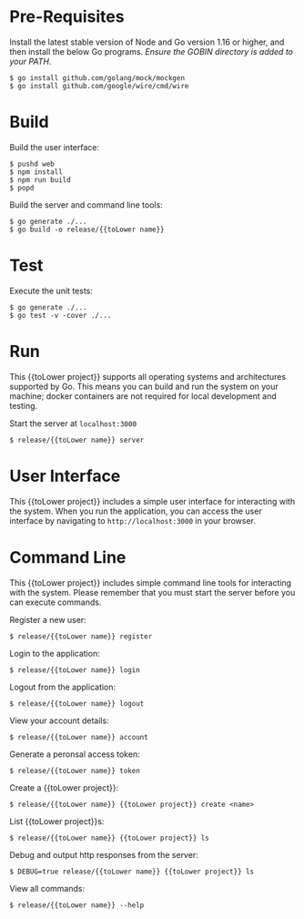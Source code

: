 # Pre-Requisites

Install the latest stable version of Node and Go version 1.16 or higher, and then install the below Go programs. _Ensure the GOBIN directory is added to your PATH_.

```text
$ go install github.com/golang/mock/mockgen
$ go install github.com/google/wire/cmd/wire
```

# Build

Build the user interface:

```text
$ pushd web
$ npm install
$ npm run build
$ popd
```

Build the server and command line tools:

```text
$ go generate ./...
$ go build -o release/{{toLower name}}
```

# Test

Execute the unit tests:

```text
$ go generate ./...
$ go test -v -cover ./...
```

# Run

This {{toLower project}} supports all operating systems and architectures supported by Go.  This means you can build and run the system on your machine; docker containers are not required for local development and testing.

Start the server at `localhost:3000`

```text
$ release/{{toLower name}} server
```

# User Interface

This {{toLower project}} includes a simple user interface for interacting with the system. When you run the application, you can access the user interface by navigating to `http://localhost:3000` in your browser.

# Command Line

This {{toLower project}} includes simple command line tools for interacting with the system. Please remember that you must start the server before you can execute commands.

Register a new user:

```text
$ release/{{toLower name}} register
```

Login to the application:

```text
$ release/{{toLower name}} login
```

Logout from the application:

```text
$ release/{{toLower name}} logout
```

View your account details:

```text
$ release/{{toLower name}} account
```

Generate a peronsal access token:

```text
$ release/{{toLower name}} token
```

Create a {{toLower project}}:

```text
$ release/{{toLower name}} {{toLower project}} create <name>
```

List {{toLower project}}s:

```text
$ release/{{toLower name}} {{toLower project}} ls
```

Debug and output http responses from the server:

```text
$ DEBUG=true release/{{toLower name}} {{toLower project}} ls
```

View all commands:

```text
$ release/{{toLower name}} --help
```
